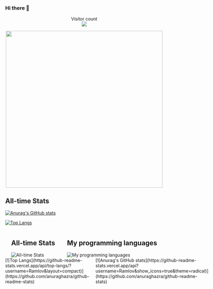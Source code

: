 ### Hi there 👋
<p align="center"> 
  Visitor count<br>
  <img src="https://profile-counter.glitch.me/Ramlov/count.svg" />
</p>
<div id="header" align="center">
  <img src="https://media.tenor.com/YUzRkMOL-3EAAAAM/programming-computer-frog.gif" width="500"/>
</div>

## All-time Stats

[![Anurag's GitHub stats](https://github-readme-stats.vercel.app/api?username=Ramlov&show_icons=true&theme=radical)](https://github.com/anuraghazra/github-readme-stats)

[![Top Langs](https://github-readme-stats.vercel.app/api/top-langs/?username=Ramlov&layout=compact)](https://github.com/anuraghazra/github-readme-stats)


<div style="display: flex; flex-direction: row; justify-content: space-around; align-items: center;">
  <div>
    <h2>All-time Stats</h2>
    <img src="https://github-readme-stats.vercel.app/api?username=Ramlov&show_icons=true&theme=radical" alt="All-time Stats">
  </div>
  <div>
    <h2>My programming languages</h2>
    <img src="https://github-readme-stats.vercel.app/api/top-langs/?username=Ramlov&layout=compact" alt="My programming languages">
  </div>
</div>

<div style="display:flex">
     <div style="flex:1;padding-right:10px;">
          [![Top Langs](https://github-readme-stats.vercel.app/api/top-langs/?username=Ramlov&layout=compact)](https://github.com/anuraghazra/github-readme-stats)
     </div>
     <div style="flex:1;padding-left:10px;">
          [![Anurag's GitHub stats](https://github-readme-stats.vercel.app/api?username=Ramlov&show_icons=true&theme=radical)](https://github.com/anuraghazra/github-readme-stats)
     </div>
</div>
